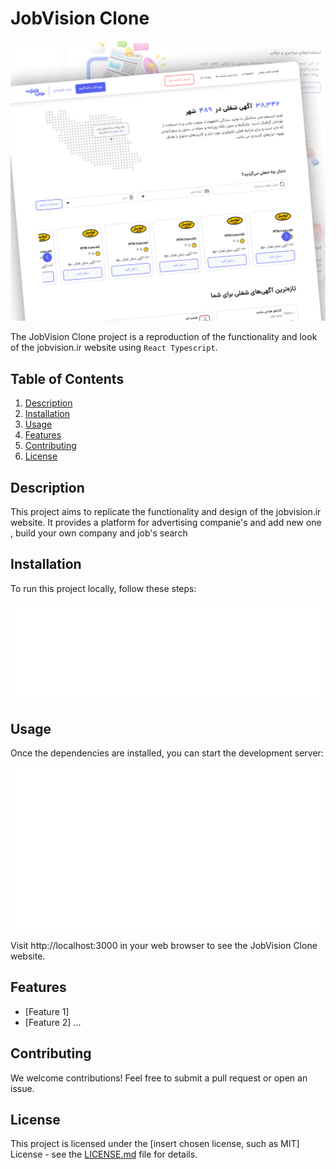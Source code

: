 # JobVision Clone

<img src="public/readme/jobvision.png" alt="landing project image">

<p></p>

The JobVision Clone project is a reproduction of the functionality and look of the jobvision.ir website using `React Typescript`.

## Table of Contents

1. [Description](#description)
2. [Installation](#installation)
3. [Usage](#usage)
4. [Features](#features)
5. [Contributing](#contributing)
6. [License](#license)

## Description

This project aims to replicate the functionality and design of the jobvision.ir website. It provides a platform for advertising companie's and add new one , build your own company and job's search

## Installation

To run this project locally, follow these steps:

<img src="public/readme/install_project.svg" alt="install project image">

## Usage

Once the dependencies are installed, you can start the development server:

<img src="public/readme/run_project.svg" alt="run project image">

Visit http://localhost:3000 in your web browser to see the JobVision Clone website.

## Features

-   [Feature 1]
-   [Feature 2]
    ...

## Contributing

We welcome contributions! Feel free to submit a pull request or open an issue.

## License

This project is licensed under the [insert chosen license, such as MIT] License - see the [LICENSE.md](LICENSE.md) file for details.
